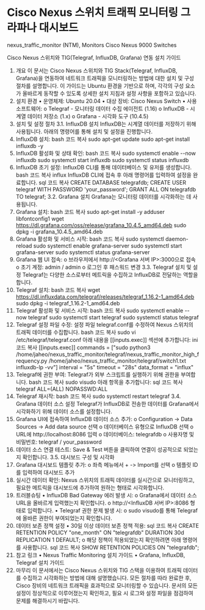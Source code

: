 # Cisco Nexus 스위치 트래픽 모니터링 그라파나 대시보드 
nexus_traffic_monitor (NTM), Monitors Cisco Nexus 9000 Switches



Cisco Nexus 스위치와 TIG(Telegraf, InfluxDB, Grafana) 연동 설치 가이드
1. 개요
이 문서는 Cisco Nexus 스위치와 TIG Stack(Telegraf, InfluxDB, Grafana)을 연동하여 네트워크 트래픽을 모니터링하는 방법에 대한 설치 및 구성 절차를 설명합니다. 이 가이드는 Ubuntu 환경을 기반으로 하며, 각각의 구성 요소가 올바르게 동작할 수 있도록 상세한 설치 지침과 설정 사항을 포함하고 있습니다.
2. 설치 환경
•	운영체제: Ubuntu 20.04
•	대상 장비: Cisco Nexus Switch
•	사용 소프트웨어:
o	Telegraf - 모니터링 데이터 수집 에이전트 (1.16)
o	InfluxDB - 시계열 데이터 저장소 (1.x)
o	Grafana - 시각화 도구 (10.4.5)
3. 설치 및 설정 절차
3.1. InfluxDB 설치
InfluxDB는 시계열 데이터를 저장하기 위해 사용됩니다. 아래의 명령어를 통해 설치 및 설정을 진행합니다.
1.	InfluxDB 설치:
bash
코드 복사
sudo apt-get update
sudo apt-get install influxdb -y
2.	InfluxDB 활성화 및 상태 확인:
bash
코드 복사
sudo systemctl enable --now influxdb
sudo systemctl start influxdb
sudo systemctl status influxdb
3.	InfluxDB 초기 설정: InfluxDB CLI를 통해 데이터베이스 및 유저를 생성합니다.
bash
코드 복사
influx
InfluxDB CLI에 접속 후 아래 명령어를 입력하여 설정을 완료합니다.
sql
코드 복사
CREATE DATABASE telegrafdb;
CREATE USER telegraf WITH PASSWORD 'your_password';
GRANT ALL ON telegrafdb TO telegraf;
3.2. Grafana 설치
Grafana는 모니터링 데이터를 시각화하는 데 사용됩니다.
1.	Grafana 설치:
bash
코드 복사
sudo apt-get install -y adduser libfontconfig1
wget https://dl.grafana.com/oss/release/grafana_10.4.5_amd64.deb
sudo dpkg -i grafana_10.4.5_amd64.deb
2.	Grafana 활성화 및 서비스 시작:
bash
코드 복사
sudo systemctl daemon-reload
sudo systemctl enable grafana-server
sudo systemctl start grafana-server
sudo systemctl status grafana-server
3.	Grafana 웹 UI 접속:
o	브라우저에서 http://<Grafana 서버 IP>:3000으로 접속
o	초기 계정: admin / admin
o	로그인 후 패스워드 변경
3.3. Telegraf 설치 및 설정
Telegraf는 다양한 소스로부터 메트릭을 수집하고 InfluxDB로 전달하는 역할을 합니다.
1.	Telegraf 설치:
bash
코드 복사
wget https://dl.influxdata.com/telegraf/releases/telegraf_1.16.2-1_amd64.deb
sudo dpkg -i telegraf_1.16.2-1_amd64.deb
2.	Telegraf 활성화 및 서비스 시작:
bash
코드 복사
sudo systemctl enable --now telegraf
sudo systemctl start telegraf
sudo systemctl status telegraf
3.	Telegraf 설정 파일 수정: 설정 파일 telegraf.conf를 수정하여 Nexus 스위치의 트래픽 데이터를 수집합니다.
bash
코드 복사
sudo vi /etc/telegraf/telegraf.conf
아래 내용을 [[inputs.exec]] 섹션에 추가합니다:
ini
코드 복사
[[inputs.exec]]
  commands = ["sudo python3 /home/jaheo/nexus_traffic_monitor/telegraf/nexus_traffic_monitor_high_frequency.py /home/jaheo/nexus_traffic_monitor/telegraf/switch1.txt influxdb-lp -vv"]
  interval = "5s"
  timeout = "28s"
  data_format = "influx"
4.	Telegraf에 권한 부여: Telegraf가 외부 스크립트를 실행하기 위해 권한을 부여합니다.
bash
코드 복사
sudo visudo
아래 항목을 추가합니다:
sql
코드 복사
telegraf ALL=(ALL) NOPASSWD:ALL
5.	Telegraf 재시작:
bash
코드 복사
sudo systemctl restart telegraf
3.4. Grafana 데이터 소스 설정
Telegraf가 InfluxDB로 전송한 데이터를 Grafana에서 시각화하기 위해 데이터 소스를 설정합니다.
1.	Grafana UI에 접속하여 InfluxDB 데이터 소스 추가:
o	Configuration -> Data Sources -> Add data source 선택
o	데이터베이스 유형으로 InfluxDB 선택
o	URL에 http://localhost:8086 입력
o	데이터베이스: telegrafdb
o	사용자명 및 비밀번호: telegraf / your_password
2.	데이터 소스 연결 테스트: Save & Test 버튼을 클릭하여 연결이 성공적으로 되었는지 확인합니다.
3.5. 대시보드 구성 및 시각화
1.	Grafana 대시보드 템플릿 추가:
o	좌측 메뉴에서 + -> Import를 선택
o	템플릿 ID를 입력하여 대시보드 추가
2.	실시간 데이터 확인: Nexus 스위치의 트래픽 데이터를 실시간으로 모니터링하고, 필요한 메트릭을 대시보드에 추가하여 원하는 형태로 시각화합니다.
4. 트러블슈팅
•	InfluxDB Bad Gateway 에러 발생 시:
o	Grafana에서 데이터 소스 URL을 올바르게 입력했는지 확인합니다.
o	http://<InfluxDB 서버 IP>:8086 형태로 입력합니다.
•	Telegraf 권한 문제 발생 시:
o	sudo visudo를 통해 Telegraf에 올바른 권한이 부여되었는지 확인합니다.
5. 데이터 보존 정책 설정
•	30일 이상 데이터 보존 정책 적용:
sql
코드 복사
CREATE RETENTION POLICY "one_month" ON "telegrafdb" DURATION 30d REPLICATION 1 DEFAULT;
o	해당 정책이 적용되었는지 확인하려면 아래 명령어를 사용합니다.
sql
코드 복사
SHOW RETENTION POLICIES ON "telegrafdb";
6. 참고 링크
•	Nexus Traffic Monitoring 설치 가이드
•	Grafana, InfluxDB, Telegraf 설치 가이드
7. 마무리
이 문서에서는 Cisco Nexus 스위치와 TIG 스택을 이용하여 트래픽 데이터를 수집하고 시각화하는 방법에 대해 설명했습니다. 모든 절차를 따라 완료한 후, Cisco 장비의 네트워크 트래픽을 효과적으로 모니터링할 수 있습니다.
문서의 모든 설정이 정상적으로 이루어졌는지 확인하고, 필요 시 로그와 설정 파일을 점검하여 문제를 해결하시기 바랍니다.

